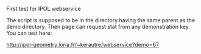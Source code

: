 First test for IPOL webservice

The script is supposed to be in the directory having the same parent as the demo directory.
Then page can request stat from any demonstration key.
You can test here:

http://ipol-geometry.loria.fr/~kerautre/webservice?demo=67


